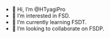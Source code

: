 - 👋 Hi, I’m @HTyagiPro
- 👀 I’m interested in FSD.
- 🌱 I’m currently learning FSDT.
- 💞️ I’m looking to collaborate on FSDP.


<!---
HTyagiPro/HTyagiPro is a ✨ special ✨ repository because its `README.md` (this file) appears on your GitHub profile.
You can click the Preview link to take a look at your changes.
--->
